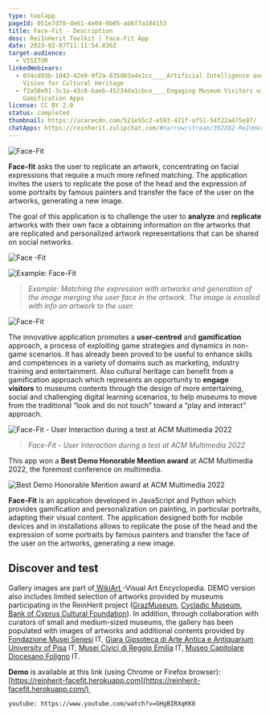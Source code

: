 ```yaml
---
type: toolapp
pageId: 051e7d78-de61-4e04-8b05-ab6f7a184153
title: Face-Fit - Description
desc: ReiInHerit Toolkit | Face-Fit App
date: 2023-02-07T11:11:54.836Z
target-audience:
  - VISITOR
linkedWebinars:
  - 034cd93b-1043-42e9-9f2a-835d03a4e1cc____Artificial Intelligence and Computer
    Vision for Cultural Heritage
  - f2a58e91-3c1a-43c0-baeb-45234da1cbce____Engaging Museum Visitors with
    Gamification Apps
license: CC BY 2.0
status: completed
thumbnail: https://ucarecdn.com/521e55c2-e593-421f-af51-54f22a475e97/
chatApps: https://reinherit.zulipchat.com/#narrow/stream/392282-ReInHerit-Applications-and-Toolkit/topic/Face.20Fit
---
```

![Face-Fit](https://ucarecdn.com/0dc2993c-7335-426c-a56f-b96e5c1c05d2/ "Face-Fit")

**Face-fit** asks the user to replicate an artwork, concentrating on facial expressions that require a much more refined matching. The application invites the users to replicate the pose of the head and the expression of some portraits by famous painters and transfer the face of the user on the artworks, generating a new image. 

The goal of this application is to challenge the user to **analyze** and **replicate** artworks with their own face a obtaining information on the artworks that are replicated and personalized artwork representations that can be shared on social networks.

![Face -Fit](https://ucarecdn.com/d04be94e-fdb2-4d74-859a-e0d60488b24c/ "Face -Fit")

![Example:  Face-Fit](https://ucarecdn.com/f9b030de-952c-4e9b-86f9-b2d262e33a40/ "Example:  Face-Fit")

> *Example: Matching the expression with artworks and generation of the image merging the user face in the artwork. The image is emailed with info on artwork to the user.* 

![Face-Fit](https://ucarecdn.com/a0b26f53-480c-43fd-9933-eab6c23cf6f4/ "Face-Fit")

The innovative application promotes a **user-centred** and **gamification** approach, a process of exploiting game strategies and dynamics in non-game scenarios. It has already been proved to be useful to enhance skills and competences in a variety of domains such as marketing, industry training and entertainment. Also cultural heritage can benefit from a gamification approach which represents an opportunity to **engage visitors** to museums contents through the design of more entertaining, social and challenging digital learning scenarios, to help museums to move from the traditional “look and do not touch” toward a “play and interact” approach.

![Face-Fit - User Interaction during a test at ACM Multimedia 2022](https://ucarecdn.com/32825610-84b5-43d2-a102-25dedd04a195/ "Face-Fit - User Interaction during a test at ACM Multimedia 2022")

> *Face-Fit - User Interaction during a test at ACM Multimedia 2022*

This app won a **Best Demo Honorable Mention award** at ACM Multimedia 2022, the foremost conference on multimedia.

![Best Demo Honorable Mention award at ACM Multimedia 2022](https://ucarecdn.com/1b08d165-c701-4ffd-9859-c9246928c3c7/ "Best Demo Honorable Mention award at ACM Multimedia 2022")

**Face-Fit** is an application developed in JavaScript and Python which provides gamification and personalization on painting, in particular portraits, adapting their visual content. The application designed both for mobile devices and in installations allows to replicate the pose of the head and the expression of some portraits by famous painters and transfer the face of the user on the artworks, generating a new image.

## Discover and test

Gallery images are part of[ WikiArt ](https://www.wikiart.org)-Visual Art Encyclopedia.  DEMO version also includes limited selection of artworks provided by museums participating in the ReinHerit project ([GrazMuseum](https://www.grazmuseum.at/en/), [Cycladic Museum](https://cycladic.gr/en/),\
[Bank of Cyprus Cultural Foundation](https://www.boccf.org/en-gb/homepage/)). In addition, through collaboration with curators of small and medium-sized museums, the gallery has been populated with images of artworks and additional contents provided by [Fondazione Musei Senesi](https://www.museisenesi.org/en/) IT, [Giara Gipsoteca di Arte Antica e Antiquarium University of Pisa](https://www.gipsoteca.sma.unipi.it/en/) IT, [Musei Civici di Reggio Emilia](https://www.musei.re.it/musei2021/) IT, [Museo Capitolare Diocesano Foligno](http://www.museifoligno.it/i-musei/museo-capitolare-diocesano) IT.

**Demo** is available at this link (using Chrome or Firefox browser):\
[https://reinherit-facefit.hero​kuapp.com](https://reinherit-facefit.herokuapp.com/) 

`youtube: https://www.youtube.com/watch?v=GHgBIRXqKK8`